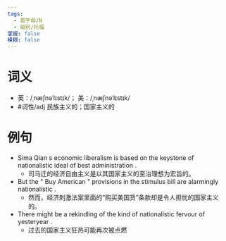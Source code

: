 ```yaml
---
tags:
  - 首字母/N
  - 级别/托福
掌握: false
模糊: false
---
```

# 词义
- 英：/ˌnæʃnəˈlɪstɪk/； 美：/ˌnæʃnəˈlɪstɪk/
- #词性/adj  民族主义的；国家主义的
# 例句
- Sima Qian s economic liberalism is based on the keystone of nationalistic ideal of best administration .
	- 司马迁的经济自由主义是以其国家主义的至治理想为宏旨的。
- But the " Buy American " provisions in the stimulus bill are alarmingly nationalistic .
	- 然而，经济刺激法案里面的“购买美国货”条款却是令人担忧的国家主义的。
- There might be a rekindling of the kind of nationalistic fervour of yesteryear .
	- 过去的国家主义狂热可能再次被点燃

